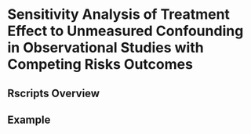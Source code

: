 # Sensitivity Analysis of Treatment Effect to Unmeasured Confounding in Observational Studies with Competing Risks Outcomes

## Rscripts Overview



## Example
